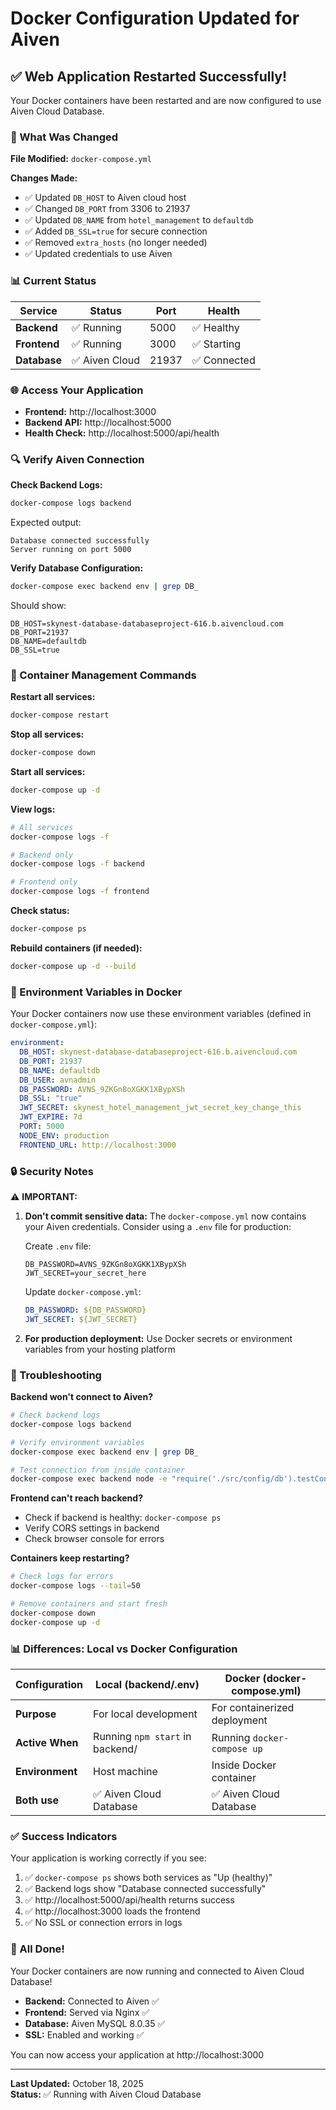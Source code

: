 # Docker Configuration Updated for Aiven

## ✅ Web Application Restarted Successfully!

Your Docker containers have been restarted and are now configured to use Aiven Cloud Database.

### 🔄 What Was Changed

**File Modified:** `docker-compose.yml`

**Changes Made:**
- ✅ Updated `DB_HOST` to Aiven cloud host
- ✅ Changed `DB_PORT` from 3306 to 21937
- ✅ Updated `DB_NAME` from `hotel_management` to `defaultdb`
- ✅ Added `DB_SSL=true` for secure connection
- ✅ Removed `extra_hosts` (no longer needed)
- ✅ Updated credentials to use Aiven

### 📊 Current Status

| Service | Status | Port | Health |
|---------|--------|------|--------|
| **Backend** | ✅ Running | 5000 | ✅ Healthy |
| **Frontend** | ✅ Running | 3000 | ✅ Starting |
| **Database** | ✅ Aiven Cloud | 21937 | ✅ Connected |

### 🌐 Access Your Application

- **Frontend:** http://localhost:3000
- **Backend API:** http://localhost:5000
- **Health Check:** http://localhost:5000/api/health

### 🔍 Verify Aiven Connection

**Check Backend Logs:**
```bash
docker-compose logs backend
```

Expected output:
```
Database connected successfully
Server running on port 5000
```

**Verify Database Configuration:**
```bash
docker-compose exec backend env | grep DB_
```

Should show:
```
DB_HOST=skynest-database-databaseproject-616.b.aivencloud.com
DB_PORT=21937
DB_NAME=defaultdb
DB_SSL=true
```

### 🎯 Container Management Commands

**Restart all services:**
```bash
docker-compose restart
```

**Stop all services:**
```bash
docker-compose down
```

**Start all services:**
```bash
docker-compose up -d
```

**View logs:**
```bash
# All services
docker-compose logs -f

# Backend only
docker-compose logs -f backend

# Frontend only
docker-compose logs -f frontend
```

**Check status:**
```bash
docker-compose ps
```

**Rebuild containers (if needed):**
```bash
docker-compose up -d --build
```

### 📝 Environment Variables in Docker

Your Docker containers now use these environment variables (defined in `docker-compose.yml`):

```yaml
environment:
  DB_HOST: skynest-database-databaseproject-616.b.aivencloud.com
  DB_PORT: 21937
  DB_NAME: defaultdb
  DB_USER: avnadmin
  DB_PASSWORD: AVNS_9ZKGn8oXGKK1XBypXSh
  DB_SSL: "true"
  JWT_SECRET: skynest_hotel_management_jwt_secret_key_change_this
  JWT_EXPIRE: 7d
  PORT: 5000
  NODE_ENV: production
  FRONTEND_URL: http://localhost:3000
```

### 🔒 Security Notes

⚠️ **IMPORTANT:** 

1. **Don't commit sensitive data:** The `docker-compose.yml` now contains your Aiven credentials. Consider using a `.env` file for production:
   
   Create `.env` file:
   ```env
   DB_PASSWORD=AVNS_9ZKGn8oXGKK1XBypXSh
   JWT_SECRET=your_secret_here
   ```
   
   Update `docker-compose.yml`:
   ```yaml
   DB_PASSWORD: ${DB_PASSWORD}
   JWT_SECRET: ${JWT_SECRET}
   ```

2. **For production deployment:** Use Docker secrets or environment variables from your hosting platform

### 🐛 Troubleshooting

**Backend won't connect to Aiven?**
```bash
# Check backend logs
docker-compose logs backend

# Verify environment variables
docker-compose exec backend env | grep DB_

# Test connection from inside container
docker-compose exec backend node -e "require('./src/config/db').testConnection().then(() => process.exit(0))"
```

**Frontend can't reach backend?**
- Check if backend is healthy: `docker-compose ps`
- Verify CORS settings in backend
- Check browser console for errors

**Containers keep restarting?**
```bash
# Check logs for errors
docker-compose logs --tail=50

# Remove containers and start fresh
docker-compose down
docker-compose up -d
```

### 📊 Differences: Local vs Docker Configuration

| Configuration | Local (backend/.env) | Docker (docker-compose.yml) |
|---------------|---------------------|----------------------------|
| **Purpose** | For local development | For containerized deployment |
| **Active When** | Running `npm start` in backend/ | Running `docker-compose up` |
| **Environment** | Host machine | Inside Docker container |
| **Both use** | ✅ Aiven Cloud Database | ✅ Aiven Cloud Database |

### ✅ Success Indicators

Your application is working correctly if you see:

1. ✅ `docker-compose ps` shows both services as "Up (healthy)"
2. ✅ Backend logs show "Database connected successfully"
3. ✅ http://localhost:5000/api/health returns success
4. ✅ http://localhost:3000 loads the frontend
5. ✅ No SSL or connection errors in logs

### 🎉 All Done!

Your Docker containers are now running and connected to Aiven Cloud Database!

- **Backend:** Connected to Aiven ✅
- **Frontend:** Served via Nginx ✅
- **Database:** Aiven MySQL 8.0.35 ✅
- **SSL:** Enabled and working ✅

You can now access your application at http://localhost:3000

---

**Last Updated:** October 18, 2025  
**Status:** ✅ Running with Aiven Cloud Database
